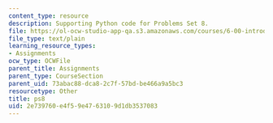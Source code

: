 ```yaml
---
content_type: resource
description: Supporting Python code for Problems Set 8.
file: https://ol-ocw-studio-app-qa.s3.amazonaws.com/courses/6-00-introduction-to-computer-science-and-programming-fall-2008/2e739760e4f59e4763109d1db3537083_ps8.py
file_type: text/plain
learning_resource_types:
- Assignments
ocw_type: OCWFile
parent_title: Assignments
parent_type: CourseSection
parent_uid: 73abac88-dca8-2c7f-57bd-be466a9a5bc3
resourcetype: Other
title: ps8
uid: 2e739760-e4f5-9e47-6310-9d1db3537083
---
```

